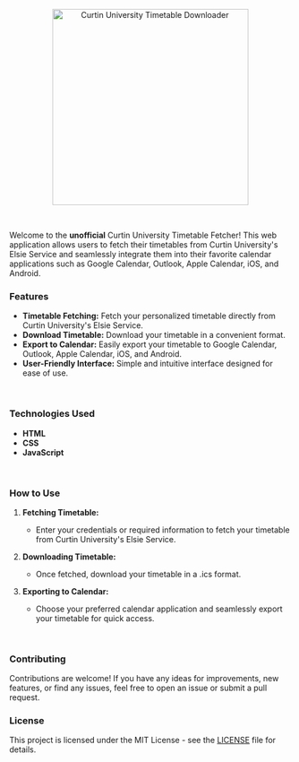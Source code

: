 
<p align="center">
  <a>
    <img alt="Curtin University Timetable Downloader" title="Curtin University Timetable Downloader" src="https://i.imgur.com/zGHgMpO.png" width="350">
  </a>
</p>

<br/>

Welcome to the **unofficial** Curtin University Timetable Fetcher! This web application allows users to fetch their timetables from Curtin University's Elsie Service and seamlessly integrate them into their favorite calendar applications such as Google Calendar, Outlook, Apple Calendar, iOS, and Android.
<br>

### Features

- **Timetable Fetching:** Fetch your personalized timetable directly from Curtin University's Elsie Service.
- **Download Timetable:** Download your timetable in a convenient format.
- **Export to Calendar:** Easily export your timetable to Google Calendar, Outlook, Apple Calendar, iOS, and Android.
- **User-Friendly Interface:** Simple and intuitive interface designed for ease of use.
<br>

### Technologies Used

- **HTML**
- **CSS**
- **JavaScript**
<br>

### How to Use

1. **Fetching Timetable:**
   - Enter your credentials or required information to fetch your timetable from Curtin University's Elsie Service.
  
2. **Downloading Timetable:**
   - Once fetched, download your timetable in a .ics format.

3. **Exporting to Calendar:**
   - Choose your preferred calendar application and seamlessly export your timetable for quick access.
<br>

### Contributing

Contributions are welcome! If you have any ideas for improvements, new features, or find any issues, feel free to open an issue or submit a pull request.
<br>

### License

This project is licensed under the MIT License - see the [LICENSE](LICENSE) file for details.
